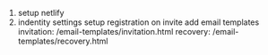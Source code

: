 1. setup netlify
2. indentity settings
  setup registration on invite
  add email templates
    invitation: /email-templates/invitation.html
    recovery: /email-templates/recovery.html
